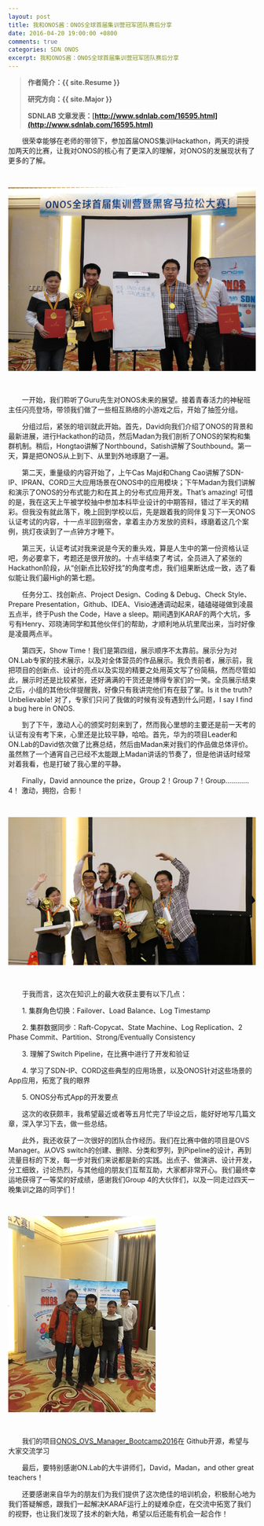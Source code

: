 ```yaml
---
layout: post
title: 我和ONOS酱：ONOS全球首届集训营冠军团队赛后分享
date: 2016-04-20 19:00:00 +0800
comments: true
categories: SDN ONOS
excerpt: 我和ONOS酱：ONOS全球首届集训营冠军团队赛后分享
---
```


> **作者简介：{{ site.Resume }}**
> 
> **研究方向：{{ site.Major }}**
> 
> **SDNLAB 文章发表：[http://www.sdnlab.com/16595.html](http://www.sdnlab.com/16595.html)**

　　很荣幸能够在老师的带领下，参加首届ONOS集训Hackathon，两天的讲授加两天的比赛，让我对ONOS的核心有了更深入的理解，对ONOS的发展现状有了更多的了解。

<br />

![IMG_20160416_155512_720](/resources/picture/2016/04/onosBootcamp/0-IMG_20160416_155512_720.jpg)

<br />

　　一开始，我们聆听了Guru先生对ONOS未来的展望。接着青春活力的神秘班主任闪亮登场，带领我们做了一些相互熟络的小游戏之后，开始了抽签分组。

　　分组过后，紧张的培训就此开始。首先，David向我们介绍了ONOS的背景和最新进展，进行Hackathon的动员，然后Madan为我们剖析了ONOS的架构和集群机制。稍后，Hongtao讲解了Northbound，Satish讲解了Southbound。第一天，算是把ONOS从上到下、从里到外地琢磨了一遍。

　　第二天，重量级的内容开始了，上午Cas Majd和Chang Cao讲解了SDN-IP、IPRAN、CORD三大应用场景在ONOS中的应用模块；下午Madan为我们讲解和演示了ONOS的分布式能力和在其上的分布式应用开发。That’s amazing! 可惜的是，我在这天上午被学校抽中参加本科毕业设计的中期答辩，错过了半天的精彩。但我没有就此落下，晚上回到学校以后，先是跟着我的同伴复习下一天ONOS认证考试的内容，十一点半回到宿舍，拿着主办方发放的资料，琢磨着这几个案例，挑灯夜读到了一点钟方才睡下。

　　第三天，认证考试对我来说是今天的重头戏，算是人生中的第一份资格认证吧，务必要拿下，考题还是很开放的。十点半结束了考试，全员进入了紧张的Hackathon阶段，从“创新点比较好找”的角度考虑，我们组果断达成一致，选了看似能让我们最High的第七题。

　　任务分工、找创新点、Project Design、Coding & Debug、Check Style、Prepare Presentation，Github、IDEA、Visio通通调动起来，磕磕碰碰做到凌晨五点半，终于Push the Code，Have a sleep。期间遇到KARAF的两个大坑，多亏有Henry、邓晓涛同学和其他伙伴们的帮助，才顺利地从坑里爬出来，当时好像是凌晨两点半。

　　第四天，Show Time！我们是第四组，展示顺序不太靠前。展示分为对ON.Lab专家的技术展示，以及对全体营员的作品展示。我负责前者，展示前，我把项目的创新点、设计的亮点以及实现的精要之处用英文写了份简稿，然而尽管如此，展示时还是比较紧张，还好满满的干货还是博得专家们的一笑。全员展示结束之后，小组的其他伙伴提醒我，好像只有我讲完他们有在鼓了掌。Is it the truth? Unbelievable! 对了，专家们只问了我做的时候有没有遇到什么问题，I say I find a bug here in ONOS.

　　到了下午，激动人心的颁奖时刻来到了，然而我心里想的主要还是前一天考的认证有没有考下来，心里还是比较平静，哈哈。首先，华为的项目Leader和ON.Lab的David依次做了比赛总结，然后由Madan来对我们的作品做总体评价。虽然熬了一个通宵自己已经不太能跟上Madan讲话的节奏了，但是他讲话时经常对着我看，也是打破了我心里的平静。

　　Finally，David announce the prize，Group 2！Group 7！Group…………4！
激动，拥抱，合影！

<br />

![ONOS-Hackathon-figure-1](/resources/picture/2016/04/onosBootcamp/1-ONOS-Hackathon-figure-1.jpg)

<br />

　　于我而言，这次在知识上的最大收获主要有以下几点：

　　1. 集群角色切换：Failover、Load Balance、Log Timestamp

　　2. 集群数据同步：Raft-Copycat、State Machine、Log Replication、2 Phase Commit、Partition、Strong/Eventually Consistency

　　3. 理解了Switch Pipeline，在比赛中进行了开发和验证

　　4. 学习了SDN-IP、CORD这些典型的应用场景，以及ONOS针对这些场景的App应用，拓宽了我的眼界

　　5. ONOS分布式App的开发要点

　　这次的收获颇丰，我希望最近或者等五月忙完了毕设之后，能好好地写几篇文章，深入学习下去，做一些总结。

　　此外，我还收获了一次很好的团队合作经历。我们在比赛中做的项目是OVS Manager。从OVS switch的创建、删除、分类和罗列，到Pipeline的设计，再到流量目标的下发，每一步对我们来说都是新的实践。出点子、做演讲、设计开发，分工细致，讨论热烈，与其他组的朋友们互帮互助，大家都非常开心。我们最终幸运地获得了一等奖的好成绩，感谢我们Group 4的大伙伴们，以及一同走过四天一晚集训之路的同学们！

<br />

![ONOS-Hackathon-figure-2](/resources/picture/2016/04/onosBootcamp/2-ONOS-Hackathon-figure-2.jpg)

<br />

　　我们的项目[ONOS_OVS_Manager_Bootcamp2016](https://github.com/MaoJianwei/ONOS_OVS_Manager_Bootcamp2016)在 Github开源，希望与大家交流学习

　　最后，要特别感谢ON.Lab的大牛讲师们，David，Madan，and other great teachers！

　　还要感谢来自华为的朋友们为我们提供了这次绝佳的培训机会，积极耐心地为我们答疑解惑，跟我们一起解决KARAF运行上的疑难杂症，在交流中拓宽了我们的视野，也让我们发现了技术的新大陆，希望以后还能有机会一起合作！
